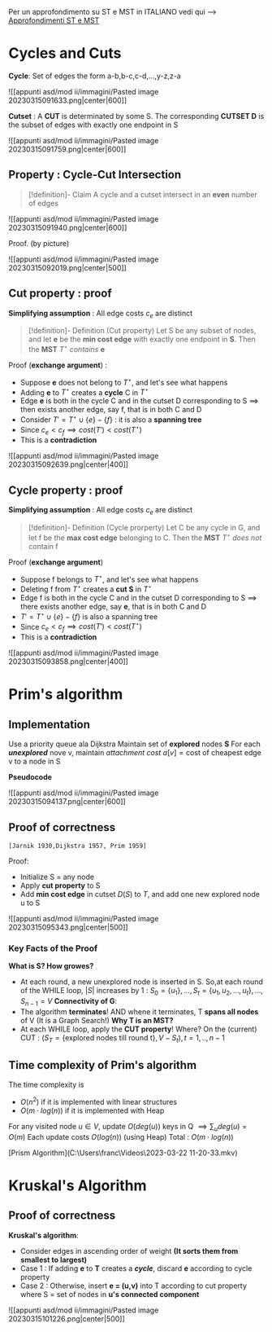
Per un approfondimento su ST e MST in ITALIANO vedi qui --> [Approfondimenti ST e MST](http://www.mat.uniroma2.it/~guala/08_Kruskal_2015.pdf)

# Cycles and Cuts

**Cycle**:  Set of edges the form a-b,b-c,c-d,...,y-z,z-a

![[appunti asd/mod ii/immagini/Pasted image 20230315091633.png|center|600]]

**Cutset** : A **CUT** is determinated by some S. The corresponding **CUTSET D** is the subset of edges with exactly one endpoint in S

![[appunti asd/mod ii/immagini/Pasted image 20230315091759.png|center|600]]


## Property : Cycle-Cut Intersection

>[!definition]- Claim
>A cycle and a cutset intersect in an **even** number of edges

![[appunti asd/mod ii/immagini/Pasted image 20230315091940.png|center|600]]

Proof. (by picture)

![[appunti asd/mod ii/immagini/Pasted image 20230315092019.png|center|500]]


## Cut property : proof

**Simplifying assumption** : All edge costs $c_e$ are distinct

>[!definition]- Definition (Cut property)
>Let S be any subset of nodes, and let **e** be the **min cost edge** with exactly one endpoint in **S**. Then the **MST** $T^\star$ _contains_ **e**

Proof (**exchange argument**) :

- Suppose **e** does not belong to $T^\star$, and let's see what happens
- Adding **e** to $T^\star$ creates a **cycle** C in $T^\star$ 
- Edge **e** is both in the cycle C and in the cutset D corresponding to S $\implies$ then exists another edge, say f, that is in both C and D
- Consider $T'=T^\star\cup\{e\}-\{f\}$ : it is also a **spanning tree** 
- Since $c_e\lt c_f\implies cost(T')\lt cost(T^\star)$
- This is a **contradiction**

![[appunti asd/mod ii/immagini/Pasted image 20230315092639.png|center|400]]


## Cycle property : proof

**Simplifying assumption** : All edge costs $c_e$ are distinct

>[!definition]- Definition (Cycle prorperty)
>Let C be any cycle in G, and let f be the **max cost edge** belonging to C. Then the **MST** $T^\star$ _does not_ contain f

Proof (**exchange argument**)

- Suppose f belongs to $T^\star$, and let's see what happens
- Deleting f from $T^\star$ creates a **cut S** in $T^\star$
- Edge f is both in the cycle C and in the cutset D corresponding to S $\implies$ there exists another edge, say **e**, that is in both C and D
- $T'=T^\star\cup\{e\}-\{f\}$ is also a spanning tree
- Since $c_e\lt c_f\implies cost(T')\lt cost(T^\star)$
- This is a **contradiction**

![[appunti asd/mod ii/immagini/Pasted image 20230315093858.png|center|400]]


# Prim's algorithm

## Implementation

Use a priority queue ala Dijkstra
Maintain set of **explored** nodes **S**
For each _**unexplored**_ nove v, maintain _attachment cost_ $a[v]=\text{cost of cheapest edge v to a node in S}$

**Pseudocode**

![[appunti asd/mod ii/immagini/Pasted image 20230315094137.png|center|600]]

## Proof of correctness

`[Jarnik 1930,Dijkstra 1957, Prim 1959]`

Proof:

- Initialize S = any node
- Apply **cut property** to S
- Add **min cost edge** in cutset $D(S)$ to $T$, and add one new explored node u to S

![[appunti asd/mod ii/immagini/Pasted image 20230315095343.png|center|500]]

### Key Facts of the Proof

**What is S? How growes?**
- At each round, a new unexplored node is inserted in S. So,at each round of the WHILE loop, $|S|$ increases by 1 : $S_0=\{u_1\},...,S_t=\{u_1,u_2,...,u_t\},...,S_{n-1}=V$
**Connectivity of G**:
- The algorithm **terminates**! AND whene it terminates, T **spans all nodes** of V (It is a Graph Search!)
**Why T is an MST?**
- At each WHILE loop, apply the **CUT property**! Where? On the (current) CUT : $(S_T=\{\text{explored nodes till round t}\},V-S_t),t=1,..,n-1$

## Time complexity of Prim's algorithm

The time complexity is 
- $O(n^2)$ if it is implemented with linear structures
- $O(m\cdot log(n))$ if it is implemented with Heap

For any visited node $u\in V$, update $O(deg(u))$ keys in Q $\implies\sum_udeg(u)=O(m)$
Each update costs $O(log (n))$ (using Heap)
Total : $O(m\cdot log(n))$

[Prism Algorithm](C:\Users\franc\Videos\2023-03-22 11-20-33.mkv) 

# Kruskal's Algorithm

## Proof of correctness

**Kruskal's algorithm**:
- Consider edges in ascending order of weight **(It sorts them from smallest to largest)**
- Case 1 : If adding **e** to **T** creates a _**cycle**_, discard **e** according to cycle property
- Case 2 : Otherwise, insert **e = (u,v)** into T according to cut property where S = set of nodes in **u's connected component**

![[appunti asd/mod ii/immagini/Pasted image 20230315101226.png|center|500]]

